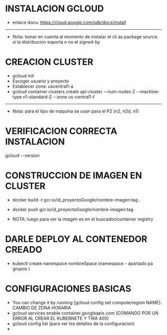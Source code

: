 # INSTALACION GCLOUD
* enlace docu: https://cloud.google.com/sdk/docs/install

-------

* Nota: tomar en cuenta al momento de instalar el cli as package source: si la distribucion soporta o no el signed-by

# CREACION CLUSTER
* gcloud init
* Escoger usuario y proyecto
* Establecer zona: uscentral1-a
* gcloud container clusters create api-cluster  --num-nodes 2 --machine-type n1-standard-2 --zone us-central1-f


----
* Nota: para el tipo de maquina se usan para el P2 (n2, n2d, n1)

# VERIFICACION CORRECTA INSTALACION 
gcloud --version

# CONSTRUCCION DE IMAGEN EN CLUSTER
* docker build -t gcr.io/id_proyectoGoogle/nombre-imagen:tag .
 * docker push gcr.io/id_proyectoGoogle/nombre-imagen:tag

 * NOTA: luego para ver la imagen es en el buscador/container registry

# DARLE DEPLOY AL CONTENEDOR CREADO
* kubectl create namespace nombreSpace 
(namespace - apartado pa grupos )


# CONFIGURACIONES BASICAS
 * You can change it by running [gcloud config set compute/region NAME]. CAMBIO DE ZONA HORARIA
 * gcloud services enable container.googleapis.com (COMANDO POR UN ERROR AL CREAR EL KUBERNETE Y TIRA 400)
 * gcloud config list (para ver los detalles de la configuracion)
 * 
